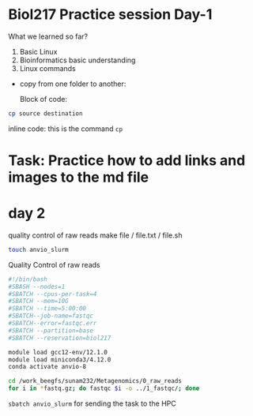 # Biol217 Practice session Day-1

What we learned so far?

1. Basic Linux
2. Bioinformatics basic understanding
3. Linux commands

- copy from one folder to another:
  
  Block of code:
```sh
cp source destination
```

inline code:
this is the command `cp`



# Task: Practice how to add links and images to the md file

# day 2

quality control of raw reads
make file / file.txt / file.sh

```sh
touch anvio_slurm
```

Quality Control of raw reads
```sh
#!/bin/bash
#SBASH --nodes=1
#SBATCH --cpus-per-task=4
#SBATCH --mem=10G
#SBATCH --time=5:00:00
#SBATCH--job-name=fastqc
#SBATCH--error=fastqc.err
#SBATCH --partition=base
#SBATCH --reservation=biol217

module load gcc12-env/12.1.0
module load miniconda3/4.12.0
conda activate anvio-8

cd /work_beegfs/sunam232/Metagenomics/0_raw_reads
for i in *fastq.gz; do fastqc $i -o ../1_fastqc/; done
```

`sbatch anvio_slurm` for sending the task to the HPC


